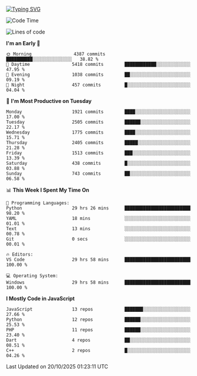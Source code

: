 [![Typing SVG](https://readme-typing-svg.demolab.com?font=Fira+Code&pause=1000&color=F7F7F7&random=false&width=435&lines=Hi+%F0%9F%91%8B%2C+I'm+Rafiu+Sidqi;Junior+Backend+Developer)](https://git.io/typing-svg)
<!--START_SECTION:waka-->
![Code Time](http://img.shields.io/badge/Code%20Time-1%2C125%20hrs%2057%20mins-blue)

![Lines of code](https://img.shields.io/badge/From%20Hello%20World%20I%27ve%20Written-3.7%20million%20lines%20of%20code-blue)

**I'm an Early 🐤** 

```text
🌞 Morning                4387 commits        ██████████░░░░░░░░░░░░░░░   38.82 % 
🌆 Daytime                5418 commits        ████████████░░░░░░░░░░░░░   47.95 % 
🌃 Evening                1038 commits        ██░░░░░░░░░░░░░░░░░░░░░░░   09.19 % 
🌙 Night                  457 commits         █░░░░░░░░░░░░░░░░░░░░░░░░   04.04 % 
```
📅 **I'm Most Productive on Tuesday** 

```text
Monday                   1921 commits        ████░░░░░░░░░░░░░░░░░░░░░   17.00 % 
Tuesday                  2505 commits        ██████░░░░░░░░░░░░░░░░░░░   22.17 % 
Wednesday                1775 commits        ████░░░░░░░░░░░░░░░░░░░░░   15.71 % 
Thursday                 2405 commits        █████░░░░░░░░░░░░░░░░░░░░   21.28 % 
Friday                   1513 commits        ███░░░░░░░░░░░░░░░░░░░░░░   13.39 % 
Saturday                 438 commits         █░░░░░░░░░░░░░░░░░░░░░░░░   03.88 % 
Sunday                   743 commits         ██░░░░░░░░░░░░░░░░░░░░░░░   06.58 % 
```


📊 **This Week I Spent My Time On** 

```text
💬 Programming Languages: 
Python                   29 hrs 26 mins      █████████████████████████   98.20 % 
YAML                     18 mins             ░░░░░░░░░░░░░░░░░░░░░░░░░   01.01 % 
Text                     13 mins             ░░░░░░░░░░░░░░░░░░░░░░░░░   00.78 % 
Git                      0 secs              ░░░░░░░░░░░░░░░░░░░░░░░░░   00.01 % 

🔥 Editors: 
VS Code                  29 hrs 58 mins      █████████████████████████   100.00 % 

💻 Operating System: 
Windows                  29 hrs 58 mins      █████████████████████████   100.00 % 
```

**I Mostly Code in JavaScript** 

```text
JavaScript               13 repos            ███████░░░░░░░░░░░░░░░░░░   27.66 % 
Python                   12 repos            ██████░░░░░░░░░░░░░░░░░░░   25.53 % 
PHP                      11 repos            ██████░░░░░░░░░░░░░░░░░░░   23.40 % 
Dart                     4 repos             ██░░░░░░░░░░░░░░░░░░░░░░░   08.51 % 
C++                      2 repos             █░░░░░░░░░░░░░░░░░░░░░░░░   04.26 % 
```




 Last Updated on 20/10/2025 01:23:11 UTC
<!--END_SECTION:waka-->
